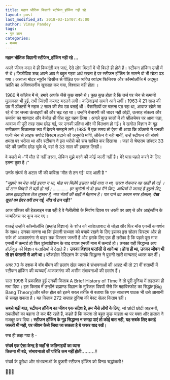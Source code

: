 ```yaml
---
title: महान भौतिक विज्ञानी स्टीफेन_हॉकिंग नही रहे 
layout: post
last_modified_at: 2018-03-15T07:45:00
author: Vinay Pandey
tags:
- गुरु ज्ञान
categories:
- मध्यम
---
```

**महान भौतिक विज्ञानी स्टीफेन_हॉकिंग नही रहे ...**

अपने जीवन काल मे ही किवदंती बन जाएं, ऐसे लोग बिरलों में भी बिरले ही होते हैं। स्टीफन हॉकिंग उन्ही में से थे। जिजीविषा शब्द अपने आप मे बहुत गहरा अर्थ रखता है पर स्टीफन हॉकिंग के सामने वो भी छोटा पड गया।  असाध्य मोटर न्यूरॉन डिसीज से पीड़ित एक व्यक्ति क्वांटम फिजिक्स और कॉस्मोलॉजि में अद्भुत क्रांति का अविश्वसनीय सूत्रपात कर गया, विश्वास नही होता । 

1960 में कॉलेज में थे, हमारे आपके जैसे कुछ सपने थे। कुछ कुछ होता है कि तर्ज पर जेन से रूमानी मुलाकात भी हुई, तभी जिंदगी करवट बदलने लगी। कठिनाइयां सामने आने लगीं।  1963 में 21 साल की उम्र में डॉक्टरों ने महज 2 साल की शेष उम्र बताई थी। बैसाखियों पर चलना पड़ रहा था, आवाज खोते जा रहे थे पर जज्बा ऊंचाइयों की और चढ़ रहा था। उन्होंने बेचारगी की चादर नही ओढ़ी, उत्साह संकल्प और समर्पण का शानदार और बेजोड़ थ्री पीस सूट पहन लिया। अगले कुछ सालों में तो व्हीलचेयर पर आना पड़ा, आवाज भी पूरी तरह साथ छोड़ गई, पर उनकी प्रतिभा और भी विलक्षण हो गई। वे खगोल विज्ञान के गूढ़  समीकरण चित्रात्मक रूप में देखने समझने लगे।1985 में एक समय तो ऐसा भी आया कि डॉक्टरो ने उनकी पत्नी जेन से लाइफ सपोर्ट सिस्टम हटाने की अनुमति मांगी, लेकिन वे नही मानीं, उन्हें स्टीफन की संघर्ष क्षमता पर भरोसा था और स्टीफन ने इस भरोसे को सच साबित कर दिखाया । जहां से श्रेष्ठतम डॉक्टर 33 घंटे की उम्मीद छोड़ चुके थे, वहां से 33 साल की इबारत लिखी। 

वे कहते थे -“मैं मौत से नहीं डरता, लेकिन मुझे मरने की कोई जल्दी नहीं है। मेरे पास पहले करने के लिए इतना कुछ है।”
 
उनके संघर्ष से अटल जी की कविता 'मौत से ठन गई' याद आती है "

*"जूझने का मेरा कोई इरादा न था,*
*मोड़ पर मिलेंगे इसका कोई वादा न था,*
*रास्ता रोककर वह खड़ी हो गई ।*
*यों लगा जिंदगी से बड़ी हो गई।*
............
*हर चुनौती से दो हाथ मैंने किए,*
*आंधियों में जलाएं हैं बुझते दिए,*
*आज झकझोरता तेज तूफान है,*
*नाव भंवरों की बाहों में मेहमान है।*
*पार पाने का कायम मगर हौसला,*
***देख तूफां का तेवर तरी तन गई,***
***मौत से ठन गई!!**"*

आज पत्रिका की हेडलाइन बता रही है वे गैलीलीयो के निर्वाण दिवस पर धरती पर आए थे और आइंस्टीन के जन्मदिवस पर कूच कर गए।

वाकई उन्होंने कॉस्मोलॉजि (ब्रम्हांड विज्ञान) के शोध को सापेक्षतावाद से जोड़ा और फिर मॉस एनर्जी कन्वर्शन के साथ। उनका मानना था कि इंसानी सभ्यता को बचाये रखने के लिए इसका इस सोलर सिस्टम और हो सके तो आकाशगंगा से बाहर तक विस्तार जरूरी है और इसके लिए एक ही तरीका है कि पहले पूरा मास एनर्जी में कन्वर्ट हो फिर ट्रांसपोर्टेशन के बाद वापस एनर्जी मास में कन्वर्ट हो। उनका यही सिद्धान्त आप हॉलीवुड की विज्ञान फंतासियों में देखते हैं। **उनका विज्ञान फतांसी से आगे था। होना ही था, उनका जीवन भी तो हर फंतासी से आगे था।** ब्लैकहोल रेडिएशन के उनके सिद्धान्त ने पुरानी सारी मान्यताएं ध्वस्त कर दीं। 

अगर 70 के दशक में बॉब बीमन की छलांग खेल जगत में संभावनाओं की आहट थी तो 21 वीं शताब्दी में स्टीफन हॉकिंग की व्यख्याएँ आकाशगंगा की असीम संभावनाओं की छलांग हैं। 

 साल 1998 में प्रकाशित हुई उनकी किताब A Brief History of Time ने तो पूरी दुनिया में तहलका ही मचा दिया। इस किताब में उन्होंने ब्रह्माण्ड विज्ञान के मुश्किल विषयों जैसे कि महाविस्फोट का सिद्धांत(Big Bang Theory)और ब्लैक होल को इतने सरल तरीके से बताया कि एक साधारण पाठक भी उसे आसानी से समझ सकता है। यह किताब 272 सप्ताह दुनिया की बेस्ट सेलर किताब रही। 

**सबसे बड़ी बात, स्टीफन हॉकिंग का जीवन एक संदेश है, हम जैसे लोंगों के लिए,** जो छोटी छोटी अड़चनों, तकलीफों का बहाना ले कर बैठे रहते हैं, कहते हैं कि करना तो बहुत कुछ चाहता था पर वक्त और हालात ने मजबूर कर दिया।  **स्टीफन हॉकिंग के गूढ़ सिद्धान्त न समझ पाएं तो कोई बात नही, यह सबके लिए कतई जरूरी भी नही, पर जीवन कैसे जिया जा सकता है ये जरूर याद रखें।** 

सच ही कहा गया है -

**संघर्ष एक ऐसा केन्द्र**
**है जहाँ से**
**कठिनाइयों का व्यास**  
**कितना भी बढे,**
**संभावनाओ की परिधि**
**कम नहीं होती.........**!!
            
संघर्ष के पुरोधा और संभावनाओं के पुजारी स्टीफन हॉकिंग को विनम्र  श्रद्धांजली ! 

🙏🌷🙏


